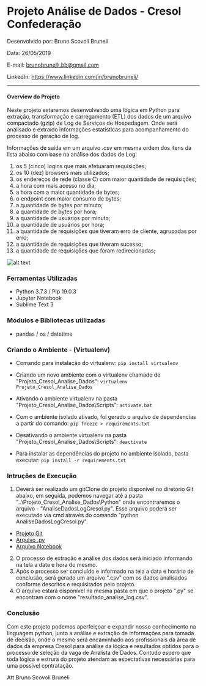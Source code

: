 # Projeto Análise de Dados - Cresol Confederação

Desenvolvido por: Bruno Scovoli Bruneli

Data: 26/05/2019

E-mail: brunobrunelli.bb@gmail.com

LinkedIn: https://www.linkedin.com/in/brunobruneli/

---

#### Overview do Projeto

Neste projeto estaremos desenvolvendo uma lógica em Python para extração, transformação e carregamento (ETL) dos dados de um arquivo compactado (gzip) de Log de Serviços de Hospedagem. Onde será analisado e extraído informações estatísticas para acompanhamento do processo de geração de log.

Informações de saída em um arquivo .csv em mesma ordem dos itens da lista abaixo com base na análise dos dados de Log:

1. os 5 (cinco) logins que mais efetuaram requisições;
2. os 10 (dez) browsers mais utilizados;
3. os endereços de rede (classe C) com maior quantidade de requisições;
4. a hora com mais acesso no dia;
5. a hora com a maior quantidade de bytes;
6. o endpoint com maior consumo de bytes;
7. a quantidade de bytes por minuto;
8. a quantidade de bytes por hora;
9. a quantidade de usuários por minuto;
10. a quantidade de usuários por hora;
11. a quantidade de requisições que tiveram erro de cliente, agrupadas por erro;
12. a quantidade de requisições que tiveram sucesso;
13. a quantidade de requisições que foram redirecionadas;

![alt text](https://github.com/brunobrunelli/CresolAnaliseDadosGit/blob/master/Projeto_Cresol_Analise_Dados/Picture/fluxo.png)

### Ferramentas Utilizadas

* Python 3.7.3 / Pip 19.0.3
* Jupyter Notebook
* Sublime Text 3

### Módulos e Bibliotecas utilizadas

* pandas / os / datetime 

### Criando o Ambiente - (Virtualenv)

- Comando para instalação do virtualenv:
`pip install virtualenv`

- Criando um novo ambiente com o virtualenv chamado de "Projeto_Cresol_Analise_Dados":
`virtualenv Projeto_Cresol_Analise_Dados`

- Ativando o ambiente virtualenv na pasta "Projeto_Cresol_Analise_Dados\Scripts\":
`activate.bat`

- Com o ambiente isolado ativado, foi gerado o arquivo de dependencias a partir do comando:
`pip freeze > requirements.txt`

- Desativando o ambiente virtualenv na pasta "Projeto_Cresol_Analise_Dados\Scripts\":
`deactivate`

- Para instalar as dependências do projeto no ambiente isolado, basta executar:
`pip install -r requirements.txt`

### Intruções de Execução

1. Deverá ser realizado um gitClone do projeto disponível no diretório Git abaixo, em seguida, podemos navegar até a pasta "..\Projeto_Cresol_Analise_Dados\Python" onde encontraremos o arquivo - "AnaliseDadosLogCresol.py". Esse arquivo poderá ser executado via cmd através do comando "python AnaliseDadosLogCresol.py".

- [Projeto Git](https://github.com/brunobrunelli/CresolAnaliseDadosGit.git)
- [Arquivo .py](https://github.com/brunobrunelli/CresolAnaliseDadosGit/blob/master/Projeto_Cresol_Analise_Dados/Python/AnaliseDadosLogCresol.py)
- [Arquivo Notebook](https://github.com/brunobrunelli/CresolAnaliseDadosGit/blob/master/Projeto_Cresol_Analise_Dados/Python/AnaliseDadosLogCresol.ipynb)

2. O processo de extração e análise dos dados será iniciado informando na tela a data e hora do mesmo.
3. Após o processo ser concluído e informado na tela a data e horário de conclusão, será gerado um arquivo ".csv" com os dados analisados conforme descritos e requisitados pelo projeto.
4. O arquivo estará disponível na mesma pasta em que o projeto ".py" se encontram com o nome "resultado_analise_log.csv".

### Conclusão

Com este projeto podemos aperfeiçoar e expandir nosso conhecimento na linguagem python, junto a análise e extração de informações para tomada de decisão, onde o mesmo será encaminhado aos profissionais da área de dados da empresa Cresol para análise da lógica e resultados obtidos para o processo de seleção da vaga de Analista de Dados. Contudo espero que toda lógica e estrura do projeto atendam as espectativas necessárias para uma possível contratação.

Att Bruno Scovoli Bruneli













